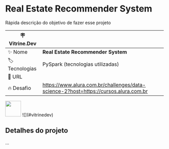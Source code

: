 # Real Estate Recommender System

Rápida descrição do objetivo de fazer esse projeto

| :placard: Vitrine.Dev |     |
| -------------  | --- |
| :sparkles: Nome        | **Real Estate Recommender System**
| :label: Tecnologias | PySpark (tecnologias utilizadas)
| :rocket: URL         |
| :fire: Desafio     | https://www.alura.com.br/challenges/data-science-2?host=https://cursos.alura.com.br

<!-- Inserir imagem com a #vitrinedev ao final do link -->
<img src="https://www.pngitem.com/pimgs/m/207-2073884_work-in-progress-computer-hd-png-download.png#vitrinedev" width="50" height="50">
![](#vitrinedev)

## Detalhes do projeto

...
